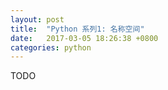 ```yaml
---
layout: post
title:  "Python 系列1: 名称空间"
date:   2017-03-05 18:26:38 +0800
categories: python
---
```

TODO



